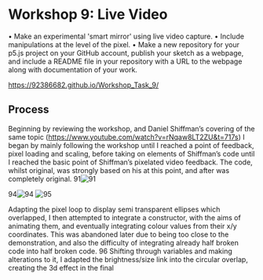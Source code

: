 # Workshop 9: Live Video
•	Make an experimental 'smart mirror' using live video capture.
•	Include manipulations at the level of the pixel.
•	Make a new repository for your p5.js project on your GitHub account, publish your sketch as a webpage, and include a README file in your repository with a URL to the webpage along with documentation of your work.

https://92386682.github.io/Workshop_Task_9/

## Process
Beginning by reviewing the workshop, and Daniel Shiffman’s covering of the same topic (https://www.youtube.com/watch?v=rNqaw8LT2ZU&t=717s) I began by mainly following the workshop until I reached a point of feedback, pixel loading and scaling, before taking on elements of Shiffman’s code until I reached the basic point of Shiffman’s pixelated video feedback. The code, whilst original, was strongly based on his at this point, and after was completely original.
91![91](https://github.com/user-attachments/assets/b724e556-9af3-48ae-9330-88add1813416)

94![94](https://github.com/user-attachments/assets/4a55d340-e093-42e9-a694-d3553684cad6)
![95](https://github.com/user-attachments/assets/77b63d99-133c-4fc7-972e-5ea968ef5701)


Adapting the pixel loop to display semi transparent ellipses which overlapped, I then attempted to integrate a constructor, with the aims of animating them, and eventually integrating colour values from their x/y coordinates. This was abandoned later due to being too close to the demonstration, and also the difficulty of integrating already half broken code into half broken code.
96
Shifting through variables and making alterations to it, I adapted the brightness/size link into the circular overlap, creating the 3d effect in the final 
